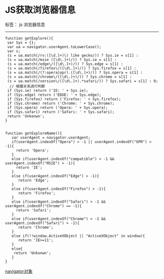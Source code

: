 ﻿# JS获取浏览器信息

标签： js 浏览器信息

---

    function getExplore(){
     var Sys = {};  
     var ua = navigator.userAgent.toLowerCase();  
     var s;  
     (s = ua.match(/rv:([\d.]+)\) like gecko/)) ? Sys.ie = s[1] :
     (s = ua.match(/msie ([\d\.]+)/)) ? Sys.ie = s[1] :  
     (s = ua.match(/edge\/([\d\.]+)/)) ? Sys.edge = s[1] :
     (s = ua.match(/firefox\/([\d\.]+)/)) ? Sys.firefox = s[1] :  
     (s = ua.match(/(?:opera|opr).([\d\.]+)/)) ? Sys.opera = s[1] :  
     (s = ua.match(/chrome\/([\d\.]+)/)) ? Sys.chrome = s[1] :  
     (s = ua.match(/version\/([\d\.]+).*safari/)) ? Sys.safari = s[1] : 0;  
      // 根据关系进行判断
     if (Sys.ie) return ('IE: ' + Sys.ie);  
     if (Sys.edge) return ('EDGE: ' + Sys.edge);
     if (Sys.firefox) return ('Firefox: ' + Sys.firefox);  
     if (Sys.chrome) return ('Chrome: ' + Sys.chrome);  
     if (Sys.opera) return ('Opera: ' + Sys.opera);  
     if (Sys.safari) return ('Safari: ' + Sys.safari);
     return 'Unkonwn';
    }

    
    function getExploreName(){
       var userAgent = navigator.userAgent;
       if(userAgent.indexOf("Opera") > -1 || userAgent.indexOf("OPR") > -1){
         return 'Opera';
       }
       else if(userAgent.indexOf("compatible") > -1 && userAgent.indexOf("MSIE") > -1){
         return 'IE';
       }
       else if(userAgent.indexOf("Edge") > -1){
          return 'Edge';
       }
       else if(userAgent.indexOf("Firefox") > -1){
          return 'Firefox';
       }
       else if(userAgent.indexOf("Safari") > -1 && userAgent.indexOf("Chrome") == -1){
         return 'Safari';
       }
       else if(userAgent.indexOf("Chrome") > -1 && userAgent.indexOf("Safari") > -1){
          return 'Chrome';
       }
       else if(!!window.ActiveXObject || "ActiveXObject" in window){
          return 'IE>=11';
       }
       else{
        return 'Unkonwn';
       }
    }


[navigator对象](https://developer.mozilla.org/zh-CN/docs/Web/API/Navigator)

